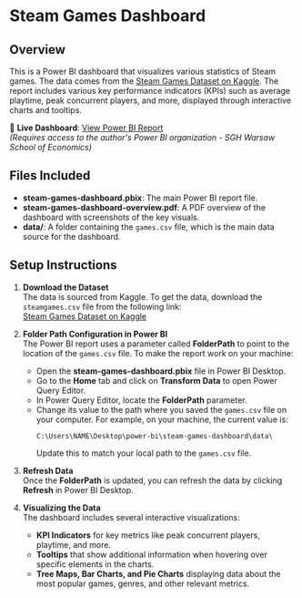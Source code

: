 # Steam Games Dashboard

## Overview
This is a Power BI dashboard that visualizes various statistics of Steam games. The data comes from the [Steam Games Dataset on Kaggle](https://www.kaggle.com/datasets/mexwell/steamgames). The report includes various key performance indicators (KPIs) such as average playtime, peak concurrent players, and more, displayed through interactive charts and tooltips.


🔗 **Live Dashboard**: [View Power BI Report](https://mateuszmachowina.github.io/power-bi/)  
_(Requires access to the author's Power BI organization - SGH Warsaw School of Economics)_

## Files Included
- **steam-games-dashboard.pbix**: The main Power BI report file.
- **steam-games-dashboard-overview.pdf**: A PDF overview of the dashboard with screenshots of the key visuals.
- **data/**: A folder containing the `games.csv` file, which is the main data source for the dashboard.

## Setup Instructions

1. **Download the Dataset**  
   The data is sourced from Kaggle. To get the data, download the `steamgames.csv` file from the following link:  
   [Steam Games Dataset on Kaggle](https://www.kaggle.com/datasets/mexwell/steamgames)

2. **Folder Path Configuration in Power BI**  
   The Power BI report uses a parameter called **FolderPath** to point to the location of the `games.csv` file. To make the report work on your machine:
   
   - Open the **steam-games-dashboard.pbix** file in Power BI Desktop.
   - Go to the **Home** tab and click on **Transform Data** to open Power Query Editor.
   - In Power Query Editor, locate the **FolderPath** parameter.
   - Change its value to the path where you saved the `games.csv` file on your computer. For example, on your machine, the current value is:
     ```
     C:\Users\NAME\Desktop\power-bi\steam-games-dashboard\data\
     ```
     Update this to match your local path to the `games.csv` file.

3. **Refresh Data**  
   Once the **FolderPath** is updated, you can refresh the data by clicking **Refresh** in Power BI Desktop.

4. **Visualizing the Data**  
   The dashboard includes several interactive visualizations:
   - **KPI Indicators** for key metrics like peak concurrent players, playtime, and more.
   - **Tooltips** that show additional information when hovering over specific elements in the charts.
   - **Tree Maps, Bar Charts, and Pie Charts** displaying data about the most popular games, genres, and other relevant metrics.
